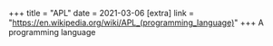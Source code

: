 +++
title = "APL"
date = 2021-03-06
[extra]
link = "https://en.wikipedia.org/wiki/APL_(programming_language)"
+++
A programming language

